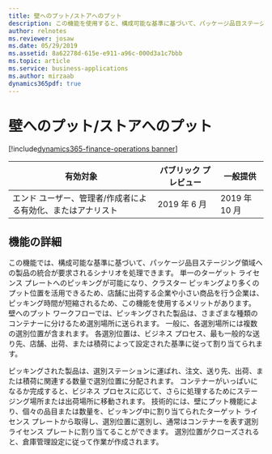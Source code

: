 ```yaml
---
title: 壁へのプット/ストアへのプット
description: この機能を使用すると、構成可能な基準に基づいて、パッケージ品目ステージング領域への製品の統合が要求されるシナリオが可能になります。
author: relnotes
ms.reviewer: josaw
ms.date: 05/29/2019
ms.assetid: 8a62278d-615e-e911-a96c-000d3a1c7bbb
ms.topic: article
ms.service: business-applications
ms.author: mirzaab
dynamics365pdf: true
---
```

# 壁へのプット/ストアへのプット
[!include[dynamics365-finance-operations banner](../includes/dynamics365-finance-operations.md)]

| 有効対象    |  パブリック プレビュー | 一般提供 | 
| ---------- | ---------- |---------- |
|エンド ユーザー、管理者/作成者による有効化、またはアナリスト|2019 年 6 月| 2019 年 10 月|






## 機能の詳細
<!--feature detail start -->
この機能では、構成可能な基準に基づいて、パッケージ品目ステージング領域への製品の統合が要求されるシナリオを処理できます。 単一のターゲット ライセンス プレートへのピッキングが可能になり、クラスター ピッキングより多くのプット位置を活用できるため、店舗に出荷する企業や小さい商品を行う企業は、ピッキング時間が短縮されるため、この機能を使用するメリットがあります。 壁へのプット ワークフローでは、ピッキングされた製品は、さまざまな種類のコンテナーに分けるため選別場所に送られます。 一般に、各選別場所には複数の選別位置が含まれます。 各選別位置は、ビジネス プロセス、最も一般的な送り先、店舗、出荷、または積荷によって設定された基準に従って割り当てられます。 

ピッキングされた製品は、選別ステーションに運ばれ、注文、送り先、出荷、または積荷に関連する数量で選別位置に分配されます。 コンテナーがいっぱいになるか完成すると、ビジネス プロセスに応じて、さらに処理するためにステージング場所または出荷場所に移動されます。 技術的には、壁にプット機能により、個々の品目または数量を、ピッキング中に割り当てられたターゲット ライセンス プレートから取得し、選別位置に選別し、通常はコンテナーを表す選別ライセンス プレートに割り当てることができます。 選別位置がクローズされると、倉庫管理設定に従って作業が作成されます。
<!--feature detail end -->










